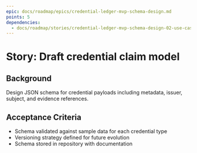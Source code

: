 ```yaml
---
epic: docs/roadmap/epics/credential-ledger-mvp-schema-design.md
points: 5
dependencies:
  - docs/roadmap/stories/credential-ledger-mvp-schema-design-02-use-case-mapping.md
---
```

# Story: Draft credential claim model

## Background
Design JSON schema for credential payloads including metadata, issuer, subject, and evidence references.

## Acceptance Criteria
- Schema validated against sample data for each credential type
- Versioning strategy defined for future evolution
- Schema stored in repository with documentation
